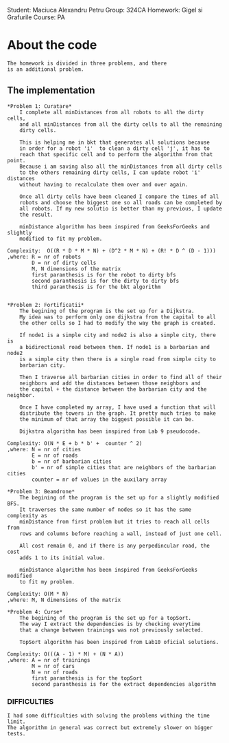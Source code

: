 Student: Maciuca Alexandru Petru
Group: 324CA
Homework: Gigel si Grafurile
Course: PA

# About the code

    The homework is divided in three problems, and there 
	is an additional problem.

## The implementation

    *Problem 1: Curatare*
		I complete all minDistances from all robots to all the dirty cells,
		and all minDistances from all the dirty cells to all the remaining
		dirty cells.

		This is helping me in bkt that generates all solutions because
		in order for a robot 'i'  to clean a dirty cell 'j', it has to 
		reach that specific cell and to perform the algorithm from that point.
		Because i am saving also all the minDistances from all dirty cells
		to the others remaining dirty cells, I can update robot 'i' distances
		without having to recalculate them over and over again.

		Once all dirty cells have been cleaned I compare the times of all
		robots and choose the biggest one so all roads can be completed by
		all robots. If my new solutio is better than my previous, I update
		the result.

		minDistance algorithm has been inspired from GeeksForGeeks and slightly
		modified to fit my problem.

	Complexity:  O((R * D * M * N) + (D^2 * M * N) + (R! * D ^ (D - 1)))
	,where: R = nr of robots
			D = nr of dirty cells
			M, N dimensions of the matrix
			first paranthesis is for the robot to dirty bfs
			second paranthesis is for the dirty to dirty bfs
			third paranthesis is for the bkt algorithm


	*Problem 2: Fortificatii*
		The begining of the program is the set up for a Dijkstra.
		My idea was to perform only one dijkstra from the capital to all
		the other cells so I had to modify the way the graph is created.

		If node1 is a simple city and node2 is also a simple city, there is
		a bidirectional road between them. If node1 is a barbarian and node2
		is a simple city then there is a single road from simple city to 
		barbarian city.

		Then I traverse all barbarian cities in order to find all of their
		neighbors and add the distances between those neighbors and 
		the capital + the distance between the barbarian city and the neighbor.

		Once I have completed my array, I have used a function that will
		distribute the towers in the graph. It pretty much tries to make
		the minimum of that array the biggest possible it can be.

		Dijkstra algorithm has been inspired from Lab 9 pseudocode.

	Complexity: O(N * E + b * b' +  counter ^ 2)
	,where: N = nr of cities
			E = nr of roads
			b = nr of barbarian cities
			b' = nr of simple cities that are neighbors of the barbarian cities
			counter = nr of values in the auxilary array

	*Problem 3: Beamdrone*
		The begining of the program is the set up for a slightly modified BFS.
		It traverses the same number of nodes so it has the same complexity as
		minDistance from first problem but it tries to reach all cells from
		rows and columns before reaching a wall, instead of just one cell.

		All cost remain 0, and if there is any perpedincular road, the cost
		adds 1 to its initial value.

		minDistance algorithm has been inspired from GeeksForGeeks modified 
		to fit my problem.
	
	Complexity: O(M * N)
	,where: M, N dimensions of the matrix

	*Problem 4: Curse*
		The begining of the program is the set up for a topSort.
		The way I extract the dependencies is by checking everytime
		that a change between trainings was not previously selected.

		TopSort algorithm has been inspired from Lab10 oficial solutions.

	Complexity: O(((A - 1) * M) + (N * A))
	,where: A = nr of trainings
			M = nr of cars
			N = nr of roads
			first paranthesis is for the topSort
			second paranthesis is for the extract dependencies algorithm
		
### DIFFICULTIES
    I had some difficulties with solving the problems withing the time limit.
	The algorithm in general was correct but extremely slower on bigger tests.
